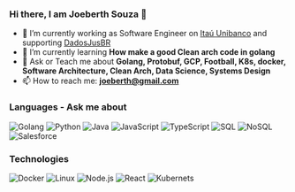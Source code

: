 ### Hi there, I am Joeberth Souza 👋

- 🔭 I’m currently working as Software Engineer on [Itaú Unibanco](https://www.unico.io/) and supporting [DadosJusBR](https://dadosjusbr.org/)
- 🌱 I’m currently learning **How make a good Clean arch code in golang**
- 💬 Ask or Teach me about **Golang, Protobuf, GCP, Football, K8s, docker, Software Architecture, Clean Arch, Data Science, Systems Design**
- 📫 How to reach me: **joeberth@gmail.com**



### Languages - Ask me about

![Golang](https://img.shields.io/badge/-Golang-000?&logo=Go)
![Python](https://img.shields.io/badge/-Python-000?&logo=Python)
![Java](https://img.shields.io/badge/-Java-000?&logo=Java&logoColor=007396)
![JavaScript](https://img.shields.io/badge/-JavaScript-000?&logo=JavaScript)
![TypeScript](https://img.shields.io/badge/-TypeScript-000?&logo=TypeScript)
![SQL](https://img.shields.io/badge/-SQL-000?&logo=MySQL)
![NoSQL](https://img.shields.io/badge/-NoSQL-000?&logo=MongoDB)
![Salesforce](https://img.shields.io/badge/-Salesforce-000?&logo=Salesforce)

### Technologies

![Docker](https://img.shields.io/badge/-Docker-000?&logo=Docker)
![Linux](https://img.shields.io/badge/-Linux-000?&logo=Linux)
![Node.js](https://img.shields.io/badge/-Node.js-000?&logo=node.js)
![React](https://img.shields.io/badge/-React-000?&logo=React)
![Kubernets](https://img.shields.io/badge/-K8s-000?&logo=K8s)


